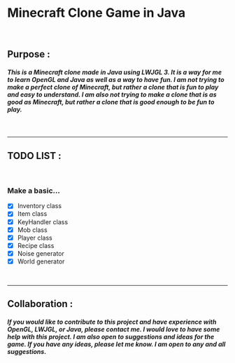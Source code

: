 # **Minecraft Clone Game in Java**

<br>

## **Purpose :**

##### This is a Minecraft clone made in Java using LWJGL 3. It is a way for me to learn OpenGL and Java as well as a way to have fun. I am not trying to make a perfect clone of Minecraft, but rather a clone that is fun to play and easy to understand. I am also not trying to make a clone that is as good as Minecraft, but rather a clone that is good enough to be fun to play.

<br>
<hr>

## **TODO LIST :**

<br>

### **Make a basic...**

- [x] Inventory class
- [x] Item class
- [x] KeyHandler class
- [x] Mob class
- [x] Player class
- [x] Recipe class
- [x] Noise generator
- [x] World generator

<br>
<hr>

## **Collaboration :**

##### If you would like to contribute to this project and have experience with OpenGL, LWJGL, or Java, please contact me. I would love to have some help with this project. I am also open to suggestions and ideas for the game. If you have any ideas, please let me know. I am open to any and all suggestions.
